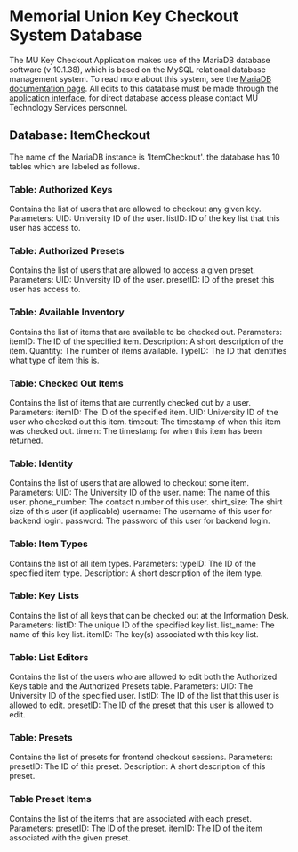 <!--
this is where we will put information about the database we use for the key checkout system. What will we want to know?
Probably want to list the type of DB we are using (mySQL), the name of the database (ItemCheckout) then all the tables in 
that db. Need descriptions of each db and explanation of what they are for. Probably want to list the fields of each DB and 
indicate where primary keys vs foreign keys are. Maybe include a link to readings about primary and foreign keys. Give  
descriptions of what the fields do.
-->

# Memorial Union Key Checkout System Database

The MU Key Checkout Application makes use of the MariaDB database software (v 10.1.38), which is based on the MySQL relational 
database management system. To read more about this system, see the [MariaDB documentation page](https://mariadb.org/about/). All edits 
to this database must be made through the [application interface](https://devbox.memunion.iastate.edu/), for direct database access 
please contact MU Technology Services personnel.



## Database: ItemCheckout

The name of the MariaDB instance is 'ItemCheckout'. the database has 10 tables which are labeled as follows.

### Table: Authorized Keys

Contains the list of users that are allowed to checkout any given key. 
    Parameters:
        UID: University ID of the user.
        listID: ID of the key list that this user has access to.

### Table: Authorized Presets

Contains the list of users that are allowed to access a given preset.
    Parameters:
        UID: University ID of the user.
        presetID: ID of the preset this user has access to.

### Table: Available Inventory

Contains the list of items that are available to be checked out.
    Parameters:
        itemID: The ID of the specified item.
        Description: A short description of the item.
        Quantity: The number of items available.
        TypeID: The ID that identifies what type of item this is.

### Table: Checked Out Items

Contains the list of items that are currently checked out by a user.
    Parameters:
        itemID: The ID of the specified item.
        UID: University ID of the user who checked out this item.
        timeout: The timestamp of when this item was checked out.
        timein: The timestamp for when this item has been returned.

### Table: Identity

Contains the list of users that are allowed to checkout some item.
    Parameters:
        UID: The University ID of the user.
        name: The name of this user.
        phone_number: The contact number of this user.
        shirt_size: The shirt size of this user (if applicable)
        username: The username of this user for backend login.
        password: The password of this user for backend login.

### Table: Item Types

Contains the list of all item types.
    Parameters:
        typeID: The ID of the specified item type.
        Description: A short description of the item type.

### Table: Key Lists

Contains the list of all keys that can be checked out at the Information Desk.
    Parameters:
        listID: The unique ID of the specified key list.
        list_name: The name of this key list.
        itemID: The key(s) associated with this key list.

### Table:  List Editors

Contains the list of the users who are allowed to edit both the Authorized Keys table and the Authorized Presets table.
    Parameters:
        UID: The University ID of the specified user.
        listID: The ID of the list that this user is allowed to edit.
        presetID: The ID of the preset that this user is allowed to edit.

### Table: Presets

Contains the list of presets for frontend checkout sessions.
    Parameters:
        presetID: The ID of this preset.
        Description: A short description of this preset.

### Table Preset Items

Contains the list of the items that are associated with each preset.
    Parameters:
        presetID: The ID of the preset.
        itemID: The ID of the item associated with the given preset.